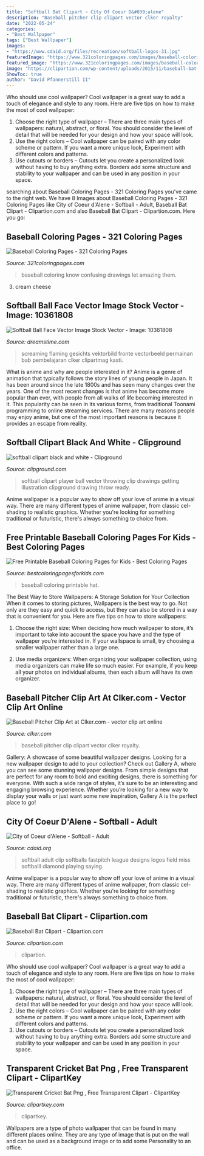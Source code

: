 ```yaml
---
title: "Softball Bat Clipart ~ City Of Coeur D&#039;alene"
description: "Baseball pitcher clip clipart vector clker royalty"
date: "2022-05-24"
categories:
- "Best Wallpaper"
tags: ["Best Wallpaper"]
images:
- "https://www.cdaid.org/files/recreation/softball-logos-31.jpg"
featuredImage: "https://www.321coloringpages.com/images/baseball-coloring-pages/baseball-coloring-pages.gif"
featured_image: "https://www.321coloringpages.com/images/baseball-coloring-pages/baseball-coloring-pages.gif"
image: "https://clipartion.com/wp-content/uploads/2015/11/baseball-bat-picture-830x614.jpg"
ShowToc: true
author: "David Pfannerstill II"
---
```



Who should use cool wallpaper?
Cool wallpaper is a great way to add a touch of elegance and style to any room. Here are five tips on how to make the most of cool wallpaper: 
1) Choose the right type of wallpaper – There are three main types of wallpapers: natural, abstract, or floral. You should consider the level of detail that will be needed for your design and how your space will look. 
2) Use the right colors – Cool wallpaper can be paired with any color scheme or pattern. If you want a more unique look, Experiment with different colors and patterns. 
3) Use cutouts or borders – Cutouts let you create a personalized look without having to buy anything extra. Borders add some structure and stability to your wallpaper and can be used in any position in your space.

	

		
searching about Baseball Coloring Pages - 321 Coloring Pages you've came to the right web. We have 8 Images about Baseball Coloring Pages - 321 Coloring Pages like City of Coeur d&#039;Alene - Softball - Adult, Baseball Bat Clipart - Clipartion.com and also Baseball Bat Clipart - Clipartion.com. Here you go:
		
    
## Baseball Coloring Pages - 321 Coloring Pages

<img loading=lazy src="https://www.321coloringpages.com/images/baseball-coloring-pages/baseball-coloring-pages.gif" onerror="this.onerror=null;this.src='https://tse4.mm.bing.net/th?id=OIP.HHEkmsQWDnIIRzVc6kZeJQHaJ3&amp;pid=15.1';" alt="Baseball Coloring Pages - 321 Coloring Pages">

_Source: 321coloringpages.com_

>baseball coloring know confusing drawings let amazing them. 

	

3. cream cheese 

    
## Softball Ball Face Vector Image Stock Vector - Image: 10361808

<img loading=lazy src="https://thumbs.dreamstime.com/z/softball-ball-face-vector-image-10361808.jpg" onerror="this.onerror=null;this.src='https://tse3.mm.bing.net/th?id=OIP.0xCOSSfjMV1sp89orIcU0gHaHy&amp;pid=15.1';" alt="Softball Ball Face Vector Image Stock Vector - Image: 10361808">

_Source: dreamstime.com_

>screaming flaming gesichts vektorbild fronte vectorbeeld permainan bab pembelajaran clker clipartmag kasti. 

	

What is anime and why are people interested in it?
Anime is a genre of animation that typically follows the story lines of young people in Japan. It has been around since the late 1800s and has seen many changes over the years. One of the most recent changes is that anime has become more popular than ever, with people from all walks of life becoming interested in it. This popularity can be seen in its various forms, from traditional Toonami programming to online streaming services. There are many reasons people may enjoy anime, but one of the most important reasons is because it provides an escape from reality.

    
## Softball Clipart Black And White - Clipground

<img loading=lazy src="http://clipground.com/images/softball-clipart-black-and-white-13.jpg" onerror="this.onerror=null;this.src='https://tse4.mm.bing.net/th?id=OIP.2xdA_yPE_27coE5iBBjCcwAAAA&amp;pid=15.1';" alt="softball clipart black and white - Clipground">

_Source: clipground.com_

>softball clipart player ball vector throwing clip drawings getting illustration clipground drawing throw ready. 

	

Anime wallpaper is a popular way to show off your love of anime in a visual way. There are many different types of anime wallpaper, from classic cel-shading to realistic graphics. Whether you're looking for something traditional or futuristic, there's always something to choice from.

    
## Free Printable Baseball Coloring Pages For Kids - Best Coloring Pages

<img loading=lazy src="https://www.bestcoloringpagesforkids.com/wp-content/uploads/2016/10/baseball-hat-coloring-page.jpg" onerror="this.onerror=null;this.src='https://tse3.mm.bing.net/th?id=OIP.fRhm2e6MsqAtAhETkHvWHgEsEY&amp;pid=15.1';" alt="Free Printable Baseball Coloring Pages for Kids - Best Coloring Pages">

_Source: bestcoloringpagesforkids.com_

>baseball coloring printable hat. 

	

The Best Way to Store Wallpapers: A Storage Solution for Your Collection
When it comes to storing pictures, Wallpapers is the best way to go. Not only are they easy and quick to access, but they can also be stored in a way that is convenient for you. Here are five tips on how to store wallpapers:
1) Choose the right size: When deciding how much wallpaper to store, it’s important to take into account the space you have and the type of wallpaper you’re interested in. If your wallspace is small, try choosing a smaller wallpaper rather than a large one.

2) Use media organizers: When organizing your wallpaper collection, using media organizers can make life so much easier. For example, if you keep all your photos on individual albums, then each album will have its own organizer.

    
## Baseball Pitcher Clip Art At Clker.com - Vector Clip Art Online

<img loading=lazy src="https://www.clker.com/cliparts/5/b/b/2/1195435008254547248pitcher_john_olsen_03.svg.hi.png" onerror="this.onerror=null;this.src='https://tse3.mm.bing.net/th?id=OIP.LqUDwXof2PfnnYJC6p8XIQHaLb&amp;pid=15.1';" alt="Baseball Pitcher Clip Art at Clker.com - vector clip art online">

_Source: clker.com_

>baseball pitcher clip clipart vector clker royalty. 

	

Gallery: A showcase of some beautiful wallpaper designs.
Looking for a new wallpaper design to add to your collection? Check out Gallery A, where you can see some stunning wallpaper designs. From simple designs that are perfect for any room to bold and exciting designs, there is something for everyone. With such a wide range of styles, it’s sure to be an interesting and engaging browsing experience. Whether you’re looking for a new way to display your walls or just want some new inspiration, Gallery A is the perfect place to go!





	
	
    
## City Of Coeur D&#039;Alene - Softball - Adult

<img loading=lazy src="https://www.cdaid.org/files/recreation/softball-logos-31.jpg" onerror="this.onerror=null;this.src='https://tse4.mm.bing.net/th?id=OIP.r-jTasZiafIQ0ghKKR23DgHaGw&amp;pid=15.1';" alt="City of Coeur d&#039;Alene - Softball - Adult">

_Source: cdaid.org_

>softball adult clip softballs fastpitch league designs logos field miss softballl diamond playing saying. 

	

Anime wallpaper is a popular way to show off your love of anime in a visual way. There are many different types of anime wallpaper, from classic cel-shading to realistic graphics. Whether you're looking for something traditional or futuristic, there's always something to choice from.

    
## Baseball Bat Clipart - Clipartion.com

<img loading=lazy src="https://clipartion.com/wp-content/uploads/2015/11/baseball-bat-picture-830x614.jpg" onerror="this.onerror=null;this.src='https://tse2.mm.bing.net/th?id=OIP.hFHFUIzAnFTZrRLBCld2wAHaFe&amp;pid=15.1';" alt="Baseball Bat Clipart - Clipartion.com">

_Source: clipartion.com_

>clipartion. 

	

Who should use cool wallpaper?
Cool wallpaper is a great way to add a touch of elegance and style to any room. Here are five tips on how to make the most of cool wallpaper: 
1) Choose the right type of wallpaper – There are three main types of wallpapers: natural, abstract, or floral. You should consider the level of detail that will be needed for your design and how your space will look. 
2) Use the right colors – Cool wallpaper can be paired with any color scheme or pattern. If you want a more unique look, Experiment with different colors and patterns. 
3) Use cutouts or borders – Cutouts let you create a personalized look without having to buy anything extra. Borders add some structure and stability to your wallpaper and can be used in any position in your space.

    
## Transparent Cricket Bat Png , Free Transparent Clipart - ClipartKey

<img loading=lazy src="https://www.clipartkey.com/mpngs/m/88-882343_transparent-cricket-bat-png.png" onerror="this.onerror=null;this.src='https://tse3.mm.bing.net/th?id=OIP.v3o0jemGRxJ2A7Mj0fkBZQHaPL&amp;pid=15.1';" alt="Transparent Cricket Bat Png , Free Transparent Clipart - ClipartKey">

_Source: clipartkey.com_

>clipartkey. 

	



Wallpapers are a type of photo wallpaper that can be found in many different places online. They are any type of image that is put on the wall and can be used as a background image or to add some Personality to an office.

